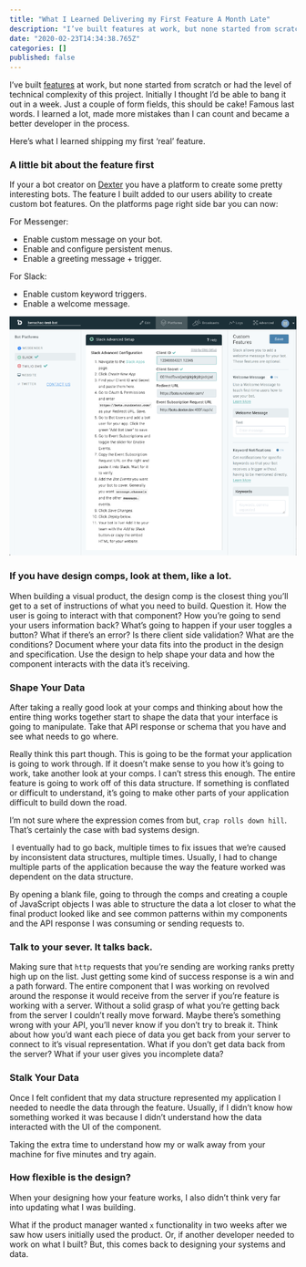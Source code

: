 ```yaml
---
title: "What I Learned Delivering my First Feature A Month Late"
description: "I’ve built features at work, but none started from scratch or had the level of technical complexity of this project. Initially I thought…"
date: "2020-02-23T14:34:38.765Z"
categories: []
published: false
---
```


I’ve built [features](https://hackernoon.com/self-positioning-react-components-7e5d99e9349f) at work, but none started from scratch or had the level of technical complexity of this project. Initially I thought I’d be able to bang it out in a week. Just a couple of form fields, this should be cake! Famous last words. I learned a lot, made more mistakes than I can count and became a better developer in the process.

Here’s what I learned shipping my first ‘real’ feature.

### A little bit about the feature first

If your a bot creator on [Dexter](http://rundexter.com) you have a platform to create some pretty interesting bots. The feature I built added to our users ability to create custom bot features. On the platforms page right side bar you can now: 

For Messenger:

-   Enable custom message on your bot.
-   Enable and configure persistent menus.
-   Enable a greeting message + trigger.

For Slack:

-   Enable custom keyword triggers.
-   Enable a welcome message.

![Here’s a quick screen shot of the final UI (Slack).](./asset-1.png)

### If you have design comps, look at them, like a lot.

When building a visual product, the design comp is the closest thing you’ll get to a set of instructions of what you need to build. Question it. How the user is going to interact with that component? How you’re going to send your users information back? What’s going to happen if your user toggles a button? What if there’s an error? Is there client side validation? What are the conditions? Document where your data fits into the product in the design and specification. Use the design to help shape your data and how the component interacts with the data it’s receiving.

### Shape Your Data

After taking a really good look at your comps and thinking about how the entire thing works together start to shape the data that your interface is going to manipulate. Take that API response or schema that you have and see what needs to go where.

Really think this part though. This is going to be the format your application is going to work through. If it doesn’t make sense to you how it’s going to work, take another look at your comps. I can’t stress this enough. The entire feature is going to work off of this data structure. If something is conflated or difficult to understand, it’s going to make other parts of your application difficult to build down the road.

I’m not sure where the expression comes from but, `crap rolls down hill`. That’s certainly the case with bad systems design.

 I eventually had to go back, multiple times to fix issues that we’re caused by inconsistent data structures, multiple times. Usually, I had to change multiple parts of the application because the way the feature worked was dependent on the data structure.

By opening a blank file, going to through the comps and creating a couple of JavaScript objects I was able to structure the data a lot closer to what the final product looked like and see common patterns within my components and the API response I was consuming or sending requests to.

### Talk to your sever. It talks back.

Making sure that `http` requests that you’re sending are working ranks pretty high up on the list. Just getting some kind of success response is a win and a path forward. The entire component that I was working on revolved around the response it would receive from the server if you’re feature is working with a server. Without a solid grasp of what you’re getting back from the server I couldn’t really move forward. Maybe there’s something wrong with your API, you’ll never know if you don’t try to break it. Think about how you’d want each piece of data you get back from your server to connect to it’s visual representation. What if you don’t get data back from the server? What if your user gives you incomplete data?

### Stalk Your Data

Once I felt confident that my data structure represented my application I needed to needle the data through the feature. Usually, if I didn’t know how something worked it was because I didn’t understand how the data interacted with the UI of the component.

Taking the extra time to understand how my or walk away from your machine for five minutes and try again.

### How flexible is the design?

When your designing how your feature works, I also didn’t think very far into updating what I was building.

What if the product manager wanted `x` functionality in two weeks after we saw how users initially used the product. Or, if another developer needed to work on what I built? But, this comes back to designing your systems and data.
